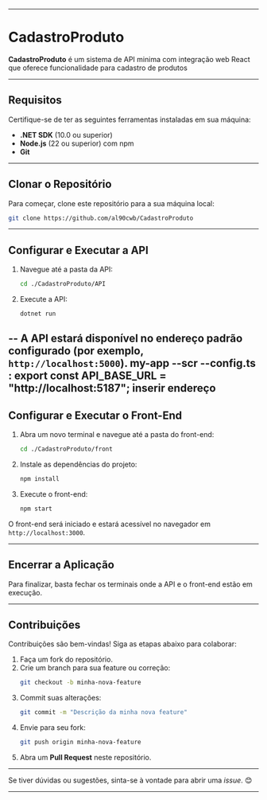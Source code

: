 
---

# CadastroProduto

**CadastroProduto** é um sistema de API minima com integração web React que oferece funcionalidade para cadastro de produtos

---

## **Requisitos**
Certifique-se de ter as seguintes ferramentas instaladas em sua máquina:
- **.NET SDK** (10.0 ou superior)
- **Node.js** (22 ou superior) com npm
- **Git**

---

## **Clonar o Repositório**
Para começar, clone este repositório para a sua máquina local:

```bash
git clone https://github.com/al90cwb/CadastroProduto
```

---

## **Configurar e Executar a API**
1. Navegue até a pasta da API:
   ```bash
   cd ./CadastroProduto/API
   ```

2. Execute a API:
   ```bash
   dotnet run
   ```
--
A API estará disponível no endereço padrão configurado (por exemplo, `http://localhost:5000`).
my-app
   --scr
      --config.ts : export const API_BASE_URL = "http://localhost:5187"; inserir endereço
---

## **Configurar e Executar o Front-End**
1. Abra um novo terminal e navegue até a pasta do front-end:
   ```bash
   cd ./CadastroProduto/front
   ```

2. Instale as dependências do projeto:
   ```bash
   npm install
   ```

3. Execute o front-end:
   ```bash
   npm start
   ```

O front-end será iniciado e estará acessível no navegador em `http://localhost:3000`.

---

## **Encerrar a Aplicação**
Para finalizar, basta fechar os terminais onde a API e o front-end estão em execução.

---

## **Contribuições**
Contribuições são bem-vindas! Siga as etapas abaixo para colaborar:
1. Faça um fork do repositório.
2. Crie um branch para sua feature ou correção:
   ```bash
   git checkout -b minha-nova-feature
   ```
3. Commit suas alterações:
   ```bash
   git commit -m "Descrição da minha nova feature"
   ```
4. Envie para seu fork:
   ```bash
   git push origin minha-nova-feature
   ```
5. Abra um **Pull Request** neste repositório.

---

Se tiver dúvidas ou sugestões, sinta-se à vontade para abrir uma *issue*. 😊

--- 
